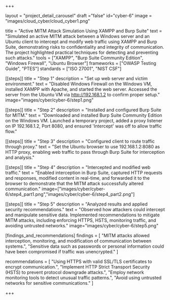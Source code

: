 
+++

layout = "project_detail_carousel"
draft ="false"
id="cyber-6"
image = "images/cloud_cyber/cloud_cyber1.png"

title = "Active MITM Attack Simulation Using XAMPP and Burp Suite"
text = "Simulated an active MITM attack between a Windows server and an Ubuntu client to intercept and modify web traffic using XAMPP and Burp Suite, demonstrating risks to confidentiality and integrity of communication. The project highlighted practical techniques for detecting and preventing such attacks."
tools = ["XAMPP", "Burp Suite Community Edition", "Windows Firewall", "Ubuntu Browser"]
frameworks = ["OWASP Testing Guide", "PTES"]
standards = ["ISO 27001", "NIST CSF"]

[[steps]]
title = "Step 1"
description = "Set up web server and victim environment."
text = "Disabled Windows Firewall on the Windows VM, installed XAMPP with Apache, and started the web server. Accessed the server from the Ubuntu VM via http://192.168.1.2 to confirm proper setup."
image="images/cyber/cyber-6/step1.png"

[[steps]]
title = "Step 2"
description = "Installed and configured Burp Suite for MITM."
text = "Downloaded and installed Burp Suite Community Edition on the Windows VM. Launched a temporary project, added a proxy listener on IP 192.168.1.2, Port 8080, and ensured 'Intercept' was off to allow traffic flow."

[[steps]]
title = "Step 3"
description = "Configured client to route traffic through proxy."
text = "Set the Ubuntu browser to use 192.168.1.2:8080 as HTTP proxy, enabling web traffic to pass through Burp Suite for interception and analysis."

[[steps]]
title = "Step 4"
description = "Intercepted and modified web traffic."
text = "Enabled interception in Burp Suite, captured HTTP requests and responses, modified content in real-time, and forwarded it to the browser to demonstrate that the MITM attack successfully altered communication."
image=["images/cyber/cyber-6/step4_part1.png","images/cyber/cyber-6/step4_part2.png"]


[[steps]]
title = "Step 5"
description = "Analyzed results and applied security recommendations."
text = "Observed how attackers could intercept and manipulate sensitive data. Implemented recommendations to mitigate MITM attacks, including enforcing HTTPS, HSTS, monitoring traffic, and avoiding untrusted networks."
image="images/cyber/cyber-6/step5.png"

[findings_and_recommendations]
findings = [
    "MITM attacks allowed interception, monitoring, and modification of communication between systems.",
    "Sensitive data such as passwords or personal information could have been compromised if traffic was unencrypted."
]

recommendations = [
    "Using HTTPS with valid SSL/TLS certificates to encrypt communication.",
    "Implement HTTP Strict Transport Security (HSTS) to prevent protocol downgrade attacks.",
    "Employ network monitoring tools to detect unusual traffic patterns.",
    "Avoid using untrusted networks for sensitive communications."
]


+++